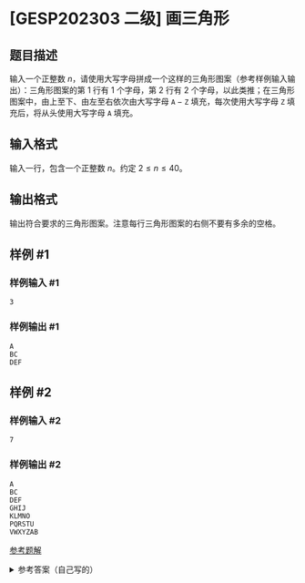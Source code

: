# [GESP202303 二级] 画三角形

## 题目描述

输入一个正整数 $n$，请使用大写字母拼成一个这样的三角形图案（参考样例输入输出）：三角形图案的第 $1$ 行有 $1$ 个字母，第 $2$ 行有 $2$ 个字母，以此类推；在三角形图案中，由上至下、由左至右依次由大写字母 $\texttt{A}-\texttt{Z}$ 填充，每次使用大写字母 $\texttt Z$ 填充后，将从头使用大写字母 $\texttt A$ 填充。

## 输入格式

输入一行，包含一个正整数 $n$。约定 $2 \le n \le 40$。

## 输出格式

输出符合要求的三角形图案。注意每行三角形图案的右侧不要有多余的空格。

## 样例 #1

### 样例输入 #1

```
3
```

### 样例输出 #1

```
A
BC
DEF
```

## 样例 #2

### 样例输入 #2

```
7
```

### 样例输出 #2

```
A
BC
DEF
GHIJ
KLMNO
PQRSTU
VWXYZAB
```

[参考题解](https://www.luogu.com.cn/problem/solution/B3837)
<details>
<summary>参考答案（自己写的）</summary>

```c
#include <stdio.h>
int main()
{
    int n;
    char c='A';
    scanf("%d", &n);
    for (int i = 1; i <= n; i++) 
    {
        for (int j = 1; j <= i; j++) 
        {
            printf("%c",c);
            if(c=='Z')
                c = 'A'-1;
            c++;
        }
        puts("");
    }
}
```
</details>